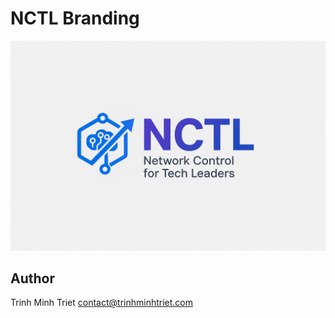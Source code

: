 # NCTL Branding

![NCTL Logo](assets/nctl.png)

## Author
Trinh Minh Triet <contact@trinhminhtriet.com>